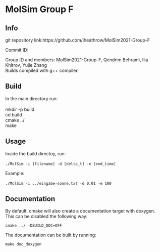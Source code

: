 MolSim Group F
===
<h2>Info</h2>
git repository link:https://github.com/iheathrow/MolSim2021-Group-F

Commit ID:

Group ID and members: MolSim2021-Group-F, Qendrim Behrami, Ilia Khitrov, Yujie Zhang <br>
Builds compiled with g++ compiler.

<h2>Build</h2>
In the main directory run: <br><br>
mkdir -p build <br>
cd build <br>
cmake ../ <br>
make <br>

<h2>Usage</h2>

Inside the build directoy, run: <br><br>
`./MolSim -i [filename] -d [delta_t] -e [end_time]`

Example: <br><br>
`./MolSim -i ../eingabe-sonne.txt -d 0.01 -e 100`

<h2>Documentation</h2>
By default, cmake will also create a documentation target with doxygen. This can be disabled the following way:

`cmake ../ -DBUILD_DOC=OFF`

The documentation can be built by running:

`make doc_doxygen`
